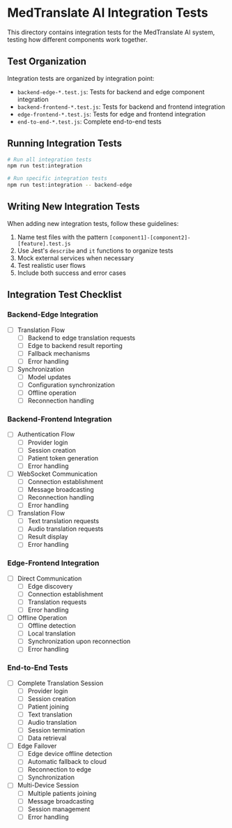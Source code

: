 # MedTranslate AI Integration Tests

This directory contains integration tests for the MedTranslate AI system, testing how different components work together.

## Test Organization

Integration tests are organized by integration point:

- `backend-edge-*.test.js`: Tests for backend and edge component integration
- `backend-frontend-*.test.js`: Tests for backend and frontend integration
- `edge-frontend-*.test.js`: Tests for edge and frontend integration
- `end-to-end-*.test.js`: Complete end-to-end tests

## Running Integration Tests

```bash
# Run all integration tests
npm run test:integration

# Run specific integration tests
npm run test:integration -- backend-edge
```

## Writing New Integration Tests

When adding new integration tests, follow these guidelines:

1. Name test files with the pattern `[component1]-[component2]-[feature].test.js`
2. Use Jest's `describe` and `it` functions to organize tests
3. Mock external services when necessary
4. Test realistic user flows
5. Include both success and error cases

## Integration Test Checklist

### Backend-Edge Integration

- [ ] Translation Flow
  - [ ] Backend to edge translation requests
  - [ ] Edge to backend result reporting
  - [ ] Fallback mechanisms
  - [ ] Error handling

- [ ] Synchronization
  - [ ] Model updates
  - [ ] Configuration synchronization
  - [ ] Offline operation
  - [ ] Reconnection handling

### Backend-Frontend Integration

- [ ] Authentication Flow
  - [ ] Provider login
  - [ ] Session creation
  - [ ] Patient token generation
  - [ ] Error handling

- [ ] WebSocket Communication
  - [ ] Connection establishment
  - [ ] Message broadcasting
  - [ ] Reconnection handling
  - [ ] Error handling

- [ ] Translation Flow
  - [ ] Text translation requests
  - [ ] Audio translation requests
  - [ ] Result display
  - [ ] Error handling

### Edge-Frontend Integration

- [ ] Direct Communication
  - [ ] Edge discovery
  - [ ] Connection establishment
  - [ ] Translation requests
  - [ ] Error handling

- [ ] Offline Operation
  - [ ] Offline detection
  - [ ] Local translation
  - [ ] Synchronization upon reconnection
  - [ ] Error handling

### End-to-End Tests

- [ ] Complete Translation Session
  - [ ] Provider login
  - [ ] Session creation
  - [ ] Patient joining
  - [ ] Text translation
  - [ ] Audio translation
  - [ ] Session termination
  - [ ] Data retrieval

- [ ] Edge Failover
  - [ ] Edge device offline detection
  - [ ] Automatic fallback to cloud
  - [ ] Reconnection to edge
  - [ ] Synchronization

- [ ] Multi-Device Session
  - [ ] Multiple patients joining
  - [ ] Message broadcasting
  - [ ] Session management
  - [ ] Error handling
